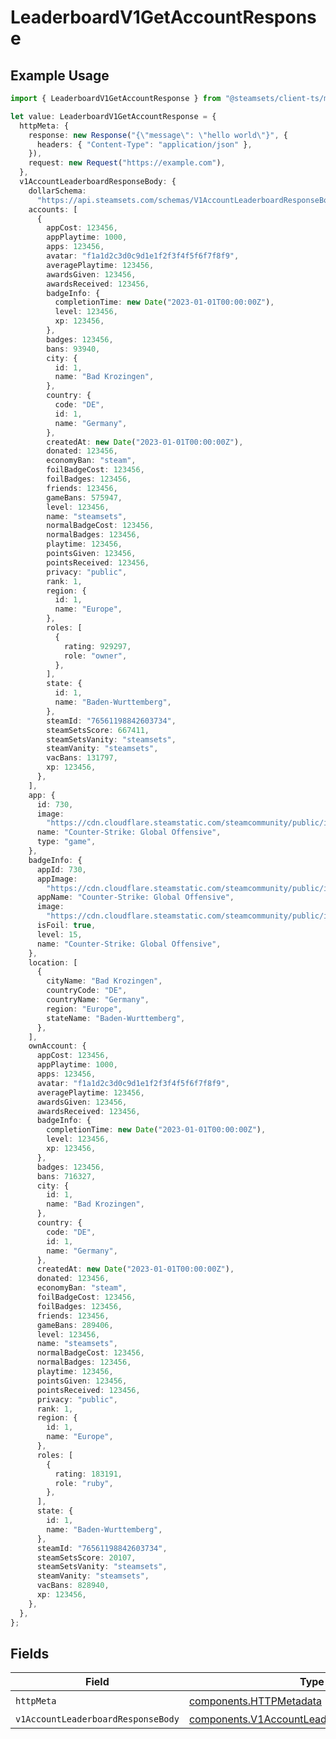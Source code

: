 # LeaderboardV1GetAccountResponse

## Example Usage

```typescript
import { LeaderboardV1GetAccountResponse } from "@steamsets/client-ts/models/operations";

let value: LeaderboardV1GetAccountResponse = {
  httpMeta: {
    response: new Response("{\"message\": \"hello world\"}", {
      headers: { "Content-Type": "application/json" },
    }),
    request: new Request("https://example.com"),
  },
  v1AccountLeaderboardResponseBody: {
    dollarSchema:
      "https://api.steamsets.com/schemas/V1AccountLeaderboardResponseBody.json",
    accounts: [
      {
        appCost: 123456,
        appPlaytime: 1000,
        apps: 123456,
        avatar: "f1a1d2c3d0c9d1e1f2f3f4f5f6f7f8f9",
        averagePlaytime: 123456,
        awardsGiven: 123456,
        awardsReceived: 123456,
        badgeInfo: {
          completionTime: new Date("2023-01-01T00:00:00Z"),
          level: 123456,
          xp: 123456,
        },
        badges: 123456,
        bans: 93940,
        city: {
          id: 1,
          name: "Bad Krozingen",
        },
        country: {
          code: "DE",
          id: 1,
          name: "Germany",
        },
        createdAt: new Date("2023-01-01T00:00:00Z"),
        donated: 123456,
        economyBan: "steam",
        foilBadgeCost: 123456,
        foilBadges: 123456,
        friends: 123456,
        gameBans: 575947,
        level: 123456,
        name: "steamsets",
        normalBadgeCost: 123456,
        normalBadges: 123456,
        playtime: 123456,
        pointsGiven: 123456,
        pointsReceived: 123456,
        privacy: "public",
        rank: 1,
        region: {
          id: 1,
          name: "Europe",
        },
        roles: [
          {
            rating: 929297,
            role: "owner",
          },
        ],
        state: {
          id: 1,
          name: "Baden-Wurttemberg",
        },
        steamId: "76561198842603734",
        steamSetsScore: 667411,
        steamSetsVanity: "steamsets",
        steamVanity: "steamsets",
        vacBans: 131797,
        xp: 123456,
      },
    ],
    app: {
      id: 730,
      image:
        "https://cdn.cloudflare.steamstatic.com/steamcommunity/public/images/apps/730/a1a2f9f3f4c0c2b1f8d3a4e5f6d7e8f9.jpg",
      name: "Counter-Strike: Global Offensive",
      type: "game",
    },
    badgeInfo: {
      appId: 730,
      appImage:
        "https://cdn.cloudflare.steamstatic.com/steamcommunity/public/images/apps/730/a1a2f9f3f4c0c2b1f8d3a4e5f6d7e8f9.jpg",
      appName: "Counter-Strike: Global Offensive",
      image:
        "https://cdn.cloudflare.steamstatic.com/steamcommunity/public/images/apps/730/a1a2f9f3f4c0c2b1f8d3a4e5f6d7e8f9.jpg",
      isFoil: true,
      level: 15,
      name: "Counter-Strike: Global Offensive",
    },
    location: [
      {
        cityName: "Bad Krozingen",
        countryCode: "DE",
        countryName: "Germany",
        region: "Europe",
        stateName: "Baden-Wurttemberg",
      },
    ],
    ownAccount: {
      appCost: 123456,
      appPlaytime: 1000,
      apps: 123456,
      avatar: "f1a1d2c3d0c9d1e1f2f3f4f5f6f7f8f9",
      averagePlaytime: 123456,
      awardsGiven: 123456,
      awardsReceived: 123456,
      badgeInfo: {
        completionTime: new Date("2023-01-01T00:00:00Z"),
        level: 123456,
        xp: 123456,
      },
      badges: 123456,
      bans: 716327,
      city: {
        id: 1,
        name: "Bad Krozingen",
      },
      country: {
        code: "DE",
        id: 1,
        name: "Germany",
      },
      createdAt: new Date("2023-01-01T00:00:00Z"),
      donated: 123456,
      economyBan: "steam",
      foilBadgeCost: 123456,
      foilBadges: 123456,
      friends: 123456,
      gameBans: 289406,
      level: 123456,
      name: "steamsets",
      normalBadgeCost: 123456,
      normalBadges: 123456,
      playtime: 123456,
      pointsGiven: 123456,
      pointsReceived: 123456,
      privacy: "public",
      rank: 1,
      region: {
        id: 1,
        name: "Europe",
      },
      roles: [
        {
          rating: 183191,
          role: "ruby",
        },
      ],
      state: {
        id: 1,
        name: "Baden-Wurttemberg",
      },
      steamId: "76561198842603734",
      steamSetsScore: 20107,
      steamSetsVanity: "steamsets",
      steamVanity: "steamsets",
      vacBans: 828940,
      xp: 123456,
    },
  },
};
```

## Fields

| Field                                                                                                      | Type                                                                                                       | Required                                                                                                   | Description                                                                                                |
| ---------------------------------------------------------------------------------------------------------- | ---------------------------------------------------------------------------------------------------------- | ---------------------------------------------------------------------------------------------------------- | ---------------------------------------------------------------------------------------------------------- |
| `httpMeta`                                                                                                 | [components.HTTPMetadata](../../models/components/httpmetadata.md)                                         | :heavy_check_mark:                                                                                         | N/A                                                                                                        |
| `v1AccountLeaderboardResponseBody`                                                                         | [components.V1AccountLeaderboardResponseBody](../../models/components/v1accountleaderboardresponsebody.md) | :heavy_minus_sign:                                                                                         | OK                                                                                                         |
